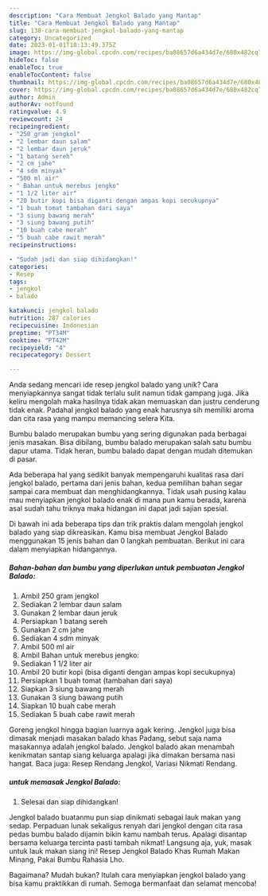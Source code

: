 ```yaml
---
description: "Cara Membuat Jengkol Balado yang Mantap"
title: "Cara Membuat Jengkol Balado yang Mantap"
slug: 138-cara-membuat-jengkol-balado-yang-mantap
category: Uncategorized
date: 2023-01-01T18:13:49.375Z
image: https://img-global.cpcdn.com/recipes/ba08657d6a434d7e/680x482cq70/jengkol-balado-foto-resep-utama.jpg
hideToc: false
enableToc: true
enableTocContent: false
thumbnail: https://img-global.cpcdn.com/recipes/ba08657d6a434d7e/680x482cq70/jengkol-balado-foto-resep-utama.jpg
cover: https://img-global.cpcdn.com/recipes/ba08657d6a434d7e/680x482cq70/jengkol-balado-foto-resep-utama.jpg
author: Admin
authorAv: notfound
ratingvalue: 4.9
reviewcount: 24
recipeingredient:
- "250 gram jengkol"
- "2 lembar daun salam"
- "2 lembar daun jeruk"
- "1 batang sereh"
- "2 cm jahe"
- "4 sdm minyak"
- "500 ml air"
- " Bahan untuk merebus jengko"
- "1 1/2 liter air"
- "20 butir kopi bisa diganti dengan ampas kopi secukupnya"
- "1 buah tomat tambahan dari saya"
- "3 siung bawang merah"
- "3 siung bawang putih"
- "10 buah cabe merah"
- "5 buah cabe rawit merah"
recipeinstructions:

- "Sudah jadi dan siap dihidangkan!"
categories:
- Resep
tags:
- jengkol
- balado

katakunci: jengkol balado 
nutrition: 287 calories
recipecuisine: Indonesian
preptime: "PT34M"
cooktime: "PT42M"
recipeyield: "4"
recipecategory: Dessert

---
```





Anda sedang mencari ide resep jengkol balado yang unik? Cara menyiapkannya sangat tidak terlalu sulit namun tidak gampang juga. Jika keliru mengolah maka hasilnya tidak akan memuaskan dan justru cenderung tidak enak. Padahal jengkol balado yang enak harusnya sih memiliki aroma dan cita rasa yang mampu memancing selera Kita.





Bumbu balado merupakan bumbu yang sering digunakan pada berbagai jenis masakan. Bisa dibilang, bumbu balado merupakan salah satu bumbu dapur utama. Tidak heran, bumbu balado dapat dengan mudah ditemukan di pasar.

Ada beberapa hal yang sedikit banyak mempengaruhi kualitas rasa dari jengkol balado, pertama dari jenis bahan, kedua pemilihan bahan segar sampai cara membuat dan menghidangkannya. Tidak usah pusing kalau mau menyiapkan jengkol balado enak di mana pun kamu berada, karena asal sudah tahu triknya maka hidangan ini dapat jadi sajian spesial.






Di bawah ini ada beberapa tips dan trik praktis dalam mengolah jengkol balado yang siap dikreasikan. Kamu bisa membuat Jengkol Balado menggunakan 15 jenis bahan dan 0 langkah pembuatan. Berikut ini cara dalam menyiapkan hidangannya.

<!--inarticleads1-->

##### Bahan-bahan dan bumbu yang diperlukan untuk pembuatan Jengkol Balado:

1. Ambil 250 gram jengkol
1. Sediakan 2 lembar daun salam
1. Gunakan 2 lembar daun jeruk
1. Persiapkan 1 batang sereh
1. Gunakan 2 cm jahe
1. Sediakan 4 sdm minyak
1. Ambil 500 ml air
1. Ambil  Bahan untuk merebus jengko:
1. Sediakan 1 1/2 liter air
1. Ambil 20 butir kopi (bisa diganti dengan ampas kopi secukupnya)
1. Persiapkan 1 buah tomat (tambahan dari saya)
1. Siapkan 3 siung bawang merah
1. Gunakan 3 siung bawang putih
1. Siapkan 10 buah cabe merah
1. Sediakan 5 buah cabe rawit merah


Goreng jengkol hingga bagian luarnya agak kering. Jengkol juga bisa dimasak menjadi masakan balado khas Padang, sebut saja nama masakannya adalah jengkol balado. Jengkol balado akan menambah kenikmatan santap siang keluarga apalagi jika dimakan bersama nasi hangat. Baca juga: Resep Rendang Jengkol, Variasi Nikmati Rendang. 

<!--inarticleads2-->

#####  untuk memasak Jengkol Balado:


1. Selesai dan siap dihidangkan!

Jengkol balado buatanmu pun siap dinikmati sebagai lauk makan yang sedap. Perpaduan lunak sekaligus renyah dari jengkol dengan cita rasa pedas bumbu balado dijamin bikin kamu nambah terus. Apalagi disantap bersama keluarga tercinta pasti tambah nikmat! Langsung aja, yuk, masak untuk lauk makan siang ini! Resep Jengkol Balado Khas Rumah Makan Minang, Pakai Bumbu Rahasia Lho. 

Bagaimana? Mudah bukan? Itulah cara menyiapkan jengkol balado yang bisa kamu praktikkan di rumah. Semoga bermanfaat dan selamat mencoba!
